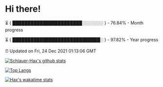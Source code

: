 # Hi there!

⏳ { ███████████████████████░░░░░░░ } - 76.84% - Month progress

⏳ { █████████████████████████████░ } - 97.82% - Year progress

⏰ Updated on Fri, 24 Dec 2021 01:13:06 GMT


[![Schlauer-Hax's github stats](https://github-readme-stats.vercel.app/api?username=Schlauer-Hax&show_icons=true&theme=dark&count_private=true)](https://github.com/Schlauer-Hax)


[![Top Langs](https://github-readme-stats.vercel.app/api/top-langs/?username=Schlauer-Hax&layout=compact&theme=dark)](https://github.com/Schlauer-Hax?tab=repositories)


[![Hax's wakatime stats](https://github-readme-stats.vercel.app/api/wakatime?username=Hax&theme=dark)](https://wakatime.com/@Hax)

